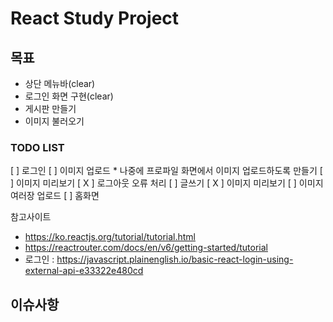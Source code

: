 # React Study Project

## 목표
- 상단 메뉴바(clear)
- 로그인 화면 구현(clear)
- 게시판 만들기
- 이미지 불러오기

### TODO LIST
[ ] 로그인
    [ ] 이미지 업로드
        * 나중에 프로파일 화면에서 이미지 업로드하도록 만들기
    [ ] 이미지 미리보기
[ X ] 로그아웃 오류 처리
[ ] 글쓰기
    [ X ] 이미지 미리보기
    [ ] 이미지 여러장 업로드
[ ] 홈화면


참고사이트
* https://ko.reactjs.org/tutorial/tutorial.html
* https://reactrouter.com/docs/en/v6/getting-started/tutorial
* 로그인 : https://javascript.plainenglish.io/basic-react-login-using-external-api-e33322e480cd

## 이슈사항